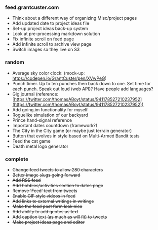### feed.grantcuster.com
- Think about a different way of organizing Misc/project pages
- Add updated date to project ideas file
- Set-up project ideas back-up system
- Look at pre-processing markdown solution
- Fix infinite scroll on feed page
- Add infinite scroll to archive view page
- Switch images so they live on S3

### random
- Average sky color clock: (mock-up: https://codepen.io/GrantCuster/pen/XVwPeG)
- Punch timer. Up to ten punches then back down to one. Set time for each punch. Speak out loud (web API)? Have people add languages?
- Gig journal (reference: [https://twitter.com/thomasABoyt/status/941178527210237952](https://twitter.com/thomasABoyt/status/941178527210237952))
- Add going.im functionality for myself
- Roguelike simulation of our backyard
- Prince hand-signal reference
- Important dates countdown (framework?)
- The City in the City game (or maybe just terrain generator)
- Button that evolves in style based on Multi-Armed Bandit tests
- Feed the cat game
- Death metal logo generator

### complete
- ~~Change feed tweets to allow 280 characters~~
- ~~Better image slugs going forward~~
- ~~Add RSS feed~~
- ~~Add hobbies/activities section to dates page~~
- ~~Remove 'Feed' text from tweets~~
- ~~Enable GIF style videos in feed~~
- ~~Add links to external writings in writings~~
- ~~Make the feed post form look nice~~
- ~~Add ability to add quotes as text~~
- ~~Add caption text (as much as will fit) to tweets~~
- ~~Make project ideas page and editor~~